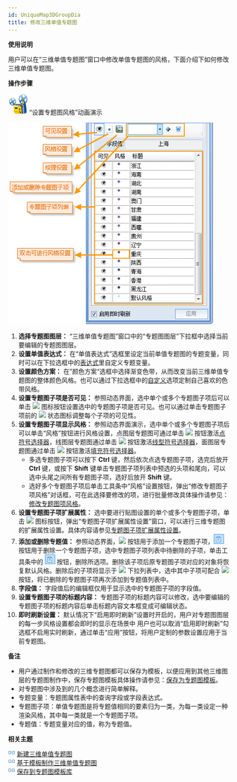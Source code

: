 ```yaml
---
id: UniqueMap3DGroupDia
title: 修改三维单值专题图
---
```

**使用说明**

用户可以在“三维单值专题图”窗口中修改单值专题图的风格，下面介绍下如何修改三维单值专题图。

**操作步骤**

![](img/cineprojector.png)“设置专题图风格”动画演示

![图：点、线、面的三维单值专题图窗口介绍  ](img/Interface.gif)  

  
  1. **选择专题图图层：** “三维单值专题图”窗口中的“专题图图层”下拉框中选择当前要编辑的专题图图层。
  2. **设置单值表达式：** 在“单值表达式”选框里设定当前单值专题图的专题变量，同时可以在下拉选框中的[表达式](../../Query/SQLDia  )里自定义专题变量。
  3. **设置颜色方案：** 在”颜色方案“选框中选择渐变色带，从而改变当前三维单值专题图的整体颜色风格。也可以通过下拉选框中的[自定义](../../Visualization/LayerStyle/AddColorRamp  )选项定制自己喜欢的色带风格。
  4. **设置专题图子项是否可见：** 参照动态界面，选中单个或多个专题图子项后可以单击 ![](img/seeButton.png)  图标按钮设置选中的专题图子项是否可见。也可以通过单击专题图子项前的 ![](img/see.png) 状态图标调整每个子项的可见性。
  5. **设置专题图子项显示风格：** 参照动态界面演示，选中单个或多个专题图子项后可以单击“风格”按钮进行风格设置，点图层专题图可通过单击 ![](img/PointSym.png) 按钮激活[点符号选择器](Symbol3Dgroup  )，线图层专题图通过单击 ![](img/LineSym.png) 按钮激活[线型符号选择器](Line3Dgroup  )，面图层专题图通过单击 ![](img/FillSym.png) 按钮激活[填充符号选择器](Fill3Dgroup  )。
       * 多选专题图子项可以按下 **Ctrl** 键，然后依次点选专题图子项，选完后放开 **Ctrl** 键，或按下 **Shift** 键单击专题图子项列表中预选的头项和尾向，可以选中头尾之间所有专题图子项，选好后放开 **Shift** 键。
       * 选好多个专题图子项后单击工具条中“风格”设置按钮，弹出“修改专题图子项风格”对话框，可在此选择要修改的项，进行批量修改具体操作请参见：[修改专题图项风格](Thematic3DSymbolStyle  )。 
  6. **设置专题图子项扩展属性：** 选中要进行贴图设置的单个或多个专题图子项，单击 ![](img/textrueBTN.png)  图标按钮，弹出“专题图子项扩展属性设置”窗口，可以进行三维专题图的扩展属性设置。具体内容请参见[专题图子项扩展属性设置](Thematic3DTexture  )。
  7. **添加或删除专题值：** 参照动态界面，![](img/AddButton.png) 按钮用于添加一个专题图子项，![](img/deleteButton.png) 按钮用于删除一个专题图子项，选中专题图子项列表中待删除的子项，单击工具条中的 ![](img/deleteButton.png) 按钮，删除所选项。删除该子项后原专题图子项对应的对象将恢复默认风格。删除后的子项将显示于 ![](img/textbox.png) 下拉列表中，选中其中子项可配合 ![](img/AddButton.png) 按钮，将已删除的专题图子项再次添加到专题值列表中。 
  8. **字段值：** 字段值后的编辑框仅用于显示选中的专题图子项的字段值。
  9. **设置专题图子项的标题内容：** 专题图子项的标题内容可以修改，选中要编辑的专题图子项的标题内容后单击标题内容文本框变成可编辑状态。
  10. **即时刷新设置：** 默认情况下“启用即时刷新”设置时开启的，用户对专题图图层的每一步风格设置都会即时的显示在场景中 用户也可以取消“启用即时刷新”勾选框不启用实时刷新，通过单击“应用”按钮，将用户定制的参数设置应用于当前专题图。

**备注**

  * 用户通过制作和修改的三维专题图都可以保存为模板，以便应用到其他三维图层的专题图制作中，保存专题图模板具体操作请参见：[保存为专题图模板](Theme_SaveThemeTempl  )。
  * 对专题图中涉及到的几个概念进行简单解释。  
* 专题变量：专题图属性表中的查询字段或字段表达式。 
* 专题图子项：单值专题图是将专题值相同的要素归为一类，为每一类设定一种渲染风格，其中每一类就是一个专题图子项。 
* 专题值：专题变量对应的值，称为专题值。

**相关主题**

![](../img/smalltitle.png) [新建三维单值专题图](UniqueMap3DDefault)  
![](../img/smalltitle.png) [基于模板制作三维单值专题图](UniqueMap3DTemplate)  
![](../img/smalltitle.png) [保存到专题图模板库](Theme_SaveThemeTempl)

 

